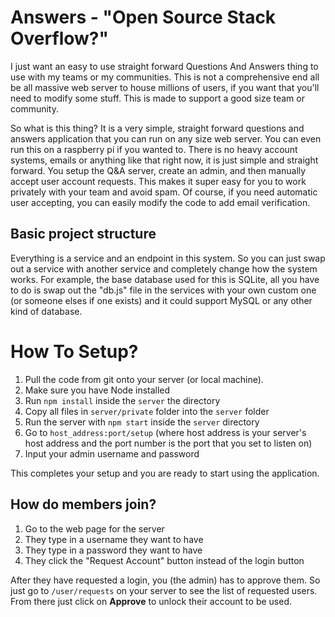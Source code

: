 # Answers - "Open Source Stack Overflow?"
I just want an easy to use straight forward Questions And Answers thing to use with my teams or my communities. This is not a comprehensive end all be all massive web server to house millions of users, if you want that you'll need to modify some stuff. This is made to support a good size team or community.

So what is this thing? It is a very simple, straight forward questions and answers application that you can run on any size web server. You can even run this on a raspberry pi if you wanted to. There is no heavy account systems, emails or anything like that right now, it is just simple and straight forward. You setup the Q&A server, create an admin, and then manually accept user account requests. This makes it super easy for you to work privately with your team and avoid spam. Of course, if you need automatic user accepting, you can easily modify the code to add email verification.

## Basic project structure
Everything is a service and an endpoint in this system. So you can just swap out a service with another service and completely change how the system works. For example, the base database used for this is SQLite, all you have to do is swap out the "db.js" file in the services with your own custom one (or someone elses if one exists) and it could support MySQL or any other kind of database.

# How To Setup?
1. Pull the code from git onto your server (or local machine).
2. Make sure you have Node installed
3. Run `npm install` inside the `server` the directory
4. Copy all files in `server/private` folder into the `server` folder
5. Run the server with `npm start` inside the `server` directory
6. Go to `host_address:port/setup` (where host address is your server's host address and the port number is the port that you set to listen on)
7. Input your admin username and password

This completes your setup and you are ready to start using the application.

## How do members join?
1. Go to the web page for the server
2. They type in a username they want to have
3. They type in a password they want to have
4. They click the "Request Account" button instead of the login button

After they have requested a login, you (the admin) has to approve them. So just go to `/user/requests` on your server to see the list of requested users. From there just click on **Approve** to unlock their account to be used.
